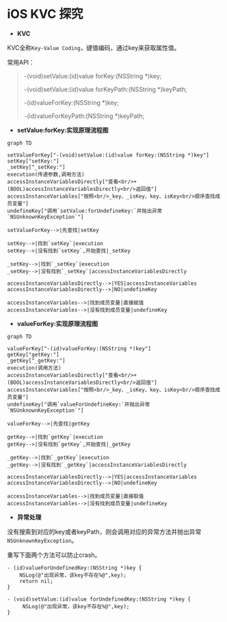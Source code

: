 # iOS KVC 探究

* **KVC** 

KVC全称`Key-Value Coding`，键值编码，通过key来获取属性值。

常用API：

> -(void)setValue:(id)value forKey:(NSString *)key;
> 
> -(void)setValue:(id)value forKeyPath:(NSString *)keyPath;
> 
> -(id)valueForKey:(NSString *)key;
> 
> -(id)valueForKeyPath:(NSString *)keyPath;

* **setValue:forKey:实现原理流程图**

```mermaid
graph TD

setValueForKey["-(void)setValue:(id)value forKey:(NSString *)key"]
setKey["setKey:"]
_setKey["_setKey:"]
execution(传递参数,调用方法)
accessInstanceVariablesDirectly["查看<br/>+(BOOL)accessInstanceVariablesDirectly<br/>返回值"]
accessInstanceVariables["按照<br/>_key、_isKey、key、isKey<br/>顺序查找成员变量"]
undefineKey["调用`setValue:forUndefineKey:`并抛出异常`NSUnknownKeyException`"]

setValueForKey-->|先查找|setKey

setKey-->|找到`setKey`|execution
setKey-->|没有找到`setKey`,开始查找|_setKey

_setKey-->|找到`_setKey`|execution
_setKey-->|没有找到`_setKey`|accessInstanceVariablesDirectly

accessInstanceVariablesDirectly-->|YES|accessInstanceVariables
accessInstanceVariablesDirectly-->|NO|undefineKey

accessInstanceVariables-->|找到成员变量|直接赋值
accessInstanceVariables-->|没有找到成员变量|undefineKey
```
* **valueForKey:实现原理流程图**

```mermaid
graph TD

valueForKey["-(id)valueForKey:(NSString *)key"]
getKey["getKey:"]
_getKey["_getKey:"]
execution(调用方法)
accessInstanceVariablesDirectly["查看<br/>+(BOOL)accessInstanceVariablesDirectly<br/>返回值"]
accessInstanceVariables["按照<br/>_key、_isKey、key、isKey<br/>顺序查找成员变量"]
undefineKey["调用`valueForUndefineKey:`并抛出异常`NSUnknownKeyException`"]

valueForKey-->|先查找|getKey

getKey-->|找到`getKey`|execution
getKey-->|没有找到`getKey`,开始查找|_getKey

_getKey-->|找到`_getKey`|execution
_getKey-->|没有找到`_getKey`|accessInstanceVariablesDirectly

accessInstanceVariablesDirectly-->|YES|accessInstanceVariables
accessInstanceVariablesDirectly-->|NO|undefineKey

accessInstanceVariables-->|找到成员变量|直接取值
accessInstanceVariables-->|没有找到成员变量|undefineKey
```
* **异常处理**

没有搜索到对应的key或者keyPath，则会调用对应的异常方法并抛出异常`NSUnknownKeyException`。

重写下面两个方法可以防止crash。

```
- (id)valueForUndefinedKey:(NSString *)key {
    NSLog(@"出现异常，该key不存在%@",key);
    return nil;
}

- (void)setValue:(id)value forUndefinedKey:(NSString *)key {
     NSLog(@"出现异常，该key不存在%@",key);
}
```
